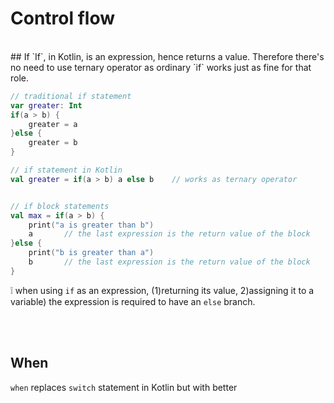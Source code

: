 # Control flow 
<br/>
## If
`If`, in Kotlin, is an expression, hence returns a value. Therefore there's no need to use ternary operator as ordinary `if` works just as fine for that role.

```Kotlin
// traditional if statement
var greater: Int
if(a > b) {
    greater = a
}else {
    greater = b
}

// if statement in Kotlin
val greater = if(a > b) a else b    // works as ternary operator


// if block statements 
val max = if(a > b) { 
    print("a is greater than b")
    a       // the last expression is the return value of the block
}else {
    print("b is greater than a")
    b       // the last expression is the return value of the block
}
```
❕ when using `if` as an expression, (1)returning its value, 2)assigning it to a variable) the expression is required to have an `else` branch.

<br/><br/>

## When
`when` replaces `switch` statement in Kotlin but with better 
















